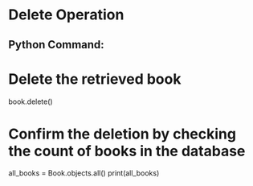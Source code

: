 # Delete Operation

## Python Command:
# Delete the retrieved book
book.delete()

# Confirm the deletion by checking the count of books in the database
all_books = Book.objects.all()
print(all_books)